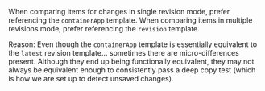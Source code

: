When comparing items for changes in single revision mode, prefer referencing the `containerApp` template.  When comparing items in multiple revisions mode, prefer referencing the `revision` template.

Reason:  Even though the `containerApp` template is essentially equivalent to the `latest` revision template... sometimes there are micro-differences present.  Although they end up being functionally equivalent, they may not always be equivalent enough to consistently pass a deep copy test (which is how we are set up to detect unsaved changes).
